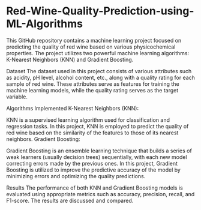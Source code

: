 # Red-Wine-Quality-Prediction-using-ML-Algorithms

This GitHub repository contains a machine learning project focused on predicting the quality of red wine based on various physicochemical properties. The project utilizes two powerful machine learning algorithms: K-Nearest Neighbors (KNN) and Gradient Boosting.

Dataset
The dataset used in this project consists of various attributes such as acidity, pH level, alcohol content, etc., along with a quality rating for each sample of red wine. These attributes serve as features for training the machine learning models, while the quality rating serves as the target variable.

Algorithms Implemented
K-Nearest Neighbors (KNN):

KNN is a supervised learning algorithm used for classification and regression tasks.
In this project, KNN is employed to predict the quality of red wine based on the similarity of the features to those of its nearest neighbors.
Gradient Boosting:

Gradient Boosting is an ensemble learning technique that builds a series of weak learners (usually decision trees) sequentially, with each new model correcting errors made by the previous ones.
In this project, Gradient Boosting is utilized to improve the predictive accuracy of the model by minimizing errors and optimizing the quality predictions.

Results
The performance of both KNN and Gradient Boosting models is evaluated using appropriate metrics such as accuracy, precision, recall, and F1-score. The results are discussed and compared.
